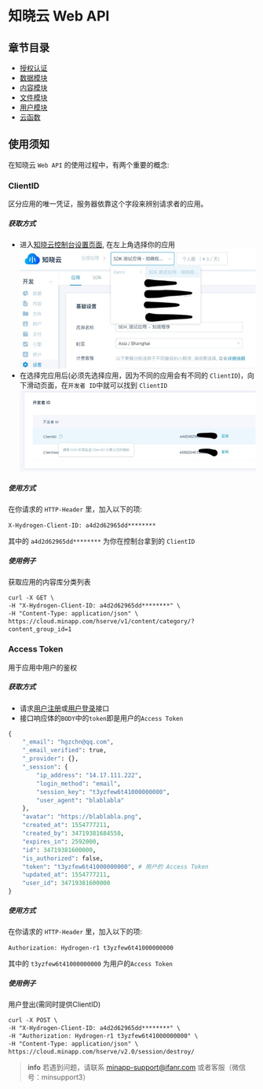 <!-- ex_nonav -->

# 知晓云 Web API

## 章节目录

* [授权认证](./authentication.md)
* [数据模块](./data/README.md)
* [内容模块](./content/README.md)
* [文件模块](./file/README.md)
* [用户模块](./user/README.md)
* [云函数](./cloud-function.md)

## 使用须知

在知晓云 `Web API` 的使用过程中，有两个重要的概念:

### ClientID
区分应用的唯一凭证，服务器依靠这个字段来辨别请求者的应用。
##### 获取方式
* 进入[知晓云控制台设置页面](https://cloud.minapp.com/dashboard/#/app/settings/info/), 在左上角选择你的应用
![client-id](/web-api/image/client-id.jpg)
* 在选择完应用后(必须先选择应用，因为不同的应用会有不同的 `ClientID`)，向下滑动页面，在`开发者 ID`中就可以找到 `ClientID`
![client-id-get](/web-api/image/client-id-get.jpg)

##### 使用方式
在你请求的 ``HTTP-Header`` 里，加入以下的项:

`X-Hydrogen-Client-ID: a4d2d62965dd********`

其中的 `a4d2d62965dd********` 为你在控制台拿到的 `ClientID`

##### 使用例子
获取应用的内容库分类列表
```shell
curl -X GET \
-H "X-Hydrogen-Client-ID: a4d2d62965dd********" \
-H "Content-Type: application/json" \
https://cloud.minapp.com/hserve/v1/content/category/?content_group_id=1
```

### Access Token
用于应用中用户的鉴权

##### 获取方式
* 请求[用户注册](/web-api/user.md)或[用户登录](/web-api/user.md)接口
* 接口响应体的`BODY`中的`token`即是用户的`Access Token`
```python
{
    "_email": "hgzchn@qq.com",
    "_email_verified": true,
    "_provider": {},
    "_session": {
        "ip_address": "14.17.111.222",
        "login_method": "email",
        "session_key": "t3yzfew6t41000000000",
        "user_agent": "blablabla"
    },
    "avatar": "https://blablabla.png",
    "created_at": 1554777211,
    "created_by": 34719381684550,
    "expires_in": 2592000,
    "id": 34719381600000,
    "is_authorized": false,
    "token": "t3yzfew6t41000000000", # 用户的 Access Token
    "updated_at": 1554777211,
    "user_id": 34719381600000
}
```

##### 使用方式
在你请求的 ``HTTP-Header`` 里，加入以下的项:

`Authorization: Hydrogen-r1 t3yzfew6t41000000000`

其中的 `t3yzfew6t41000000000` 为用户的`Access Token`

##### 使用例子
用户登出(需同时提供ClientID)
```shell
curl -X POST \
-H "X-Hydrogen-Client-ID: a4d2d62965dd********" \
-H "Authorization: Hydrogen-r1 t3yzfew6t41000000000" \
-H "Content-Type: application/json" \
https://cloud.minapp.com/hserve/v2.0/session/destroy/
```

> **info**
> 若遇到问题，请联系 <minapp-support@ifanr.com> 或者客服（微信号：minsupport3）